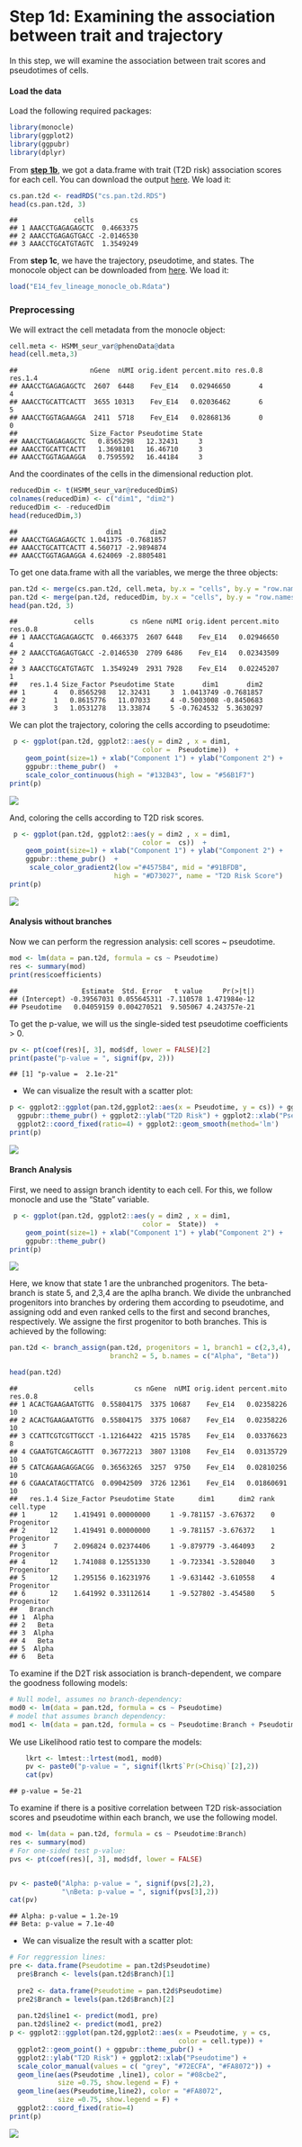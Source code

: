 Step 1d: Examining the association between trait and trajectory
================

In this step, we will examine the association between trait scores and
pseudotimes of cells.

#### Load the data

Load the following required packages:

``` r
library(monocle)
library(ggplot2)
library(ggpubr)
library(dplyr)
```

From [**step
1b**](https://github.com/ElkonLab/scGWAS/blob/master/vignettes/1d.md),
we got a data.frame with trait (T2D risk) association scores for each
cell. You can download the output
[here](https://github.com/ElkonLab/scGWAS/blob/master/data/rds/cs.pan.t2d.RDS).
We load it:

``` r
cs.pan.t2d <- readRDS("cs.pan.t2d.RDS")
head(cs.pan.t2d, 3)
```

    ##              cells         cs
    ## 1 AAACCTGAGAGAGCTC  0.4663375
    ## 2 AAACCTGAGAGTGACC -2.0146530
    ## 3 AAACCTGCATGTAGTC  1.3549249

From **step 1c**, we have the trajectory, pseudotime, and states. The
monocole object can be downloaded from
[here](https://figshare.com/articles/dataset/Monocle_Objects_-_V2_Dataset/6783554?backTo=/collections/Lineage_dynamics_of_murine_pancreatic_development_at_single-cell_resolution/4158458).
We load it:

``` r
load("E14_fev_lineage_monocle_ob.Rdata")
```

### Preprocessing

We will extract the cell metadata from the monocle object:

``` r
cell.meta <- HSMM_seur_var@phenoData@data
head(cell.meta,3)
```

    ##                  nGene  nUMI orig.ident percent.mito res.0.8 res.1.4
    ## AAACCTGAGAGAGCTC  2607  6448    Fev_E14   0.02946650       4       4
    ## AAACCTGCATTCACTT  3655 10313    Fev_E14   0.02036462       6       5
    ## AAACCTGGTAGAAGGA  2411  5718    Fev_E14   0.02868136       0       0
    ##                  Size_Factor Pseudotime State
    ## AAACCTGAGAGAGCTC   0.8565298   12.32431     3
    ## AAACCTGCATTCACTT   1.3698101   16.46710     3
    ## AAACCTGGTAGAAGGA   0.7595592   16.44184     3

And the coordinates of the cells in the dimensional reduction plot.

``` r
reducedDim <- t(HSMM_seur_var@reducedDimS)
colnames(reducedDim) <- c("dim1", "dim2")
reducedDim <- -reducedDim
head(reducedDim,3)
```

    ##                      dim1       dim2
    ## AAACCTGAGAGAGCTC 1.041375 -0.7681857
    ## AAACCTGCATTCACTT 4.560717 -2.9894874
    ## AAACCTGGTAGAAGGA 4.624069 -2.8805481

To get one data.frame with all the variables, we merge the three
objects:

``` r
pan.t2d <- merge(cs.pan.t2d, cell.meta, by.x = "cells", by.y = "row.names")
pan.t2d <- merge(pan.t2d, reducedDim, by.x = "cells", by.y = "row.names")
head(pan.t2d, 3)
```

    ##              cells         cs nGene nUMI orig.ident percent.mito res.0.8
    ## 1 AAACCTGAGAGAGCTC  0.4663375  2607 6448    Fev_E14   0.02946650       4
    ## 2 AAACCTGAGAGTGACC -2.0146530  2709 6486    Fev_E14   0.02343509       2
    ## 3 AAACCTGCATGTAGTC  1.3549249  2931 7928    Fev_E14   0.02245207       1
    ##   res.1.4 Size_Factor Pseudotime State       dim1       dim2
    ## 1       4   0.8565298   12.32431     3  1.0413749 -0.7681857
    ## 2       1   0.8615776   11.07033     4 -0.5003008 -0.8450683
    ## 3       3   1.0531278   13.33874     5 -0.7624532  5.3630297

We can plot the trajectory, coloring the cells according to pseudotime:

``` r
 p <- ggplot(pan.t2d, ggplot2::aes(y = dim2 , x = dim1,
                                 color =  Pseudotime))  +
    geom_point(size=1) + xlab("Component 1") + ylab("Component 2") +
    ggpubr::theme_pubr()  +
    scale_color_continuous(high = "#132B43", low = "#56B1F7") 
print(p)
```

![](https://github.com/ElkonLab/scGWAS/blob/master/data/pic/pseudotime.png)

And, coloring the cells according to T2D risk scores.

``` r
 p <- ggplot(pan.t2d, ggplot2::aes(y = dim2 , x = dim1,
                                 color =  cs))  +
    geom_point(size=1) + xlab("Component 1") + ylab("Component 2") +
    ggpubr::theme_pubr()  +
     scale_color_gradient2(low ="#4575B4", mid = "#91BFDB",
                          high = "#D73027", name = "T2D Risk Score")
print(p)
```

![](https://github.com/ElkonLab/scGWAS/blob/master/data/pic/risk.png)

#### Analysis without branches

Now we can perform the regression analysis: cell scores \~ pseudotime.

``` r
mod <- lm(data = pan.t2d, formula = cs ~ Pseudotime)
res <- summary(mod)
print(res$coefficients)
```

    ##                Estimate  Std. Error   t value     Pr(>|t|)
    ## (Intercept) -0.39567031 0.055645311 -7.110578 1.471984e-12
    ## Pseudotime   0.04059159 0.004270521  9.505067 4.243757e-21

To get the p-value, we will us the single-sided test pseudotime
coefficients &gt; 0.

``` r
pv <- pt(coef(res)[, 3], mod$df, lower = FALSE)[2]
print(paste("p-value = ", signif(pv, 2)))
```

    ## [1] "p-value =  2.1e-21"

-   We can visualize the result with a scatter plot:

``` r
p <- ggplot2::ggplot(pan.t2d,ggplot2::aes(x = Pseudotime, y = cs)) + ggplot2::geom_point() + 
  ggpubr::theme_pubr() + ggplot2::ylab("T2D Risk") + ggplot2::xlab("Pseudotime") + 
  ggplot2::coord_fixed(ratio=4) + ggplot2::geom_smooth(method='lm')
print(p)
```

![](https://github.com/ElkonLab/scGWAS/blob/master/data/pic/scatterplot.PNG)

#### Branch Analysis

First, we need to assign branch identity to each cell. For this, we
follow monocle and use the “State” variable.

``` r
 p <- ggplot(pan.t2d, ggplot2::aes(y = dim2 , x = dim1,
                                 color =  State))  +
    geom_point(size=1) + xlab("Component 1") + ylab("Component 2") +
    ggpubr::theme_pubr()
print(p)
```

![](https://github.com/ElkonLab/scGWAS/blob/master/data/pic/states.png)

Here, we know that state 1 are the unbranched progenitors. The
beta-branch is state 5, and 2,3,4 are the aplha branch. We divide the
unbranched progenitors into branches by ordering them according to
pseudotime, and assigning odd and even ranked cells to the first and
second branches, respectively. We assigne the first progenitor to both
branches. This is achieved by the following:

``` r
pan.t2d <- branch_assign(pan.t2d, progenitors = 1, branch1 = c(2,3,4), 
                         branch2 = 5, b.names = c("Alpha", "Beta"))

head(pan.t2d)
```

    ##              cells          cs nGene  nUMI orig.ident percent.mito res.0.8
    ## 1 ACACTGAAGAATGTTG  0.55804175  3375 10687    Fev_E14   0.02358226      10
    ## 2 ACACTGAAGAATGTTG  0.55804175  3375 10687    Fev_E14   0.02358226      10
    ## 3 CCATTCGTCGTTGCCT -1.12164422  4215 15785    Fev_E14   0.03376623       8
    ## 4 CGAATGTCAGCAGTTT  0.36772213  3807 13108    Fev_E14   0.03135729      10
    ## 5 CATCAGAAGAGGACGG  0.36563265  3257  9750    Fev_E14   0.02810256      10
    ## 6 CGAACATAGCTTATCG  0.09042509  3726 12361    Fev_E14   0.01860691      10
    ##   res.1.4 Size_Factor Pseudotime State      dim1      dim2 rank  cell.type
    ## 1      12    1.419491 0.00000000     1 -9.781157 -3.676372    0 Progenitor
    ## 2      12    1.419491 0.00000000     1 -9.781157 -3.676372    1 Progenitor
    ## 3       7    2.096824 0.02374406     1 -9.879779 -3.464093    2 Progenitor
    ## 4      12    1.741088 0.12551330     1 -9.723341 -3.528040    3 Progenitor
    ## 5      12    1.295156 0.16231976     1 -9.631442 -3.610558    4 Progenitor
    ## 6      12    1.641992 0.33112614     1 -9.527802 -3.454580    5 Progenitor
    ##   Branch
    ## 1  Alpha
    ## 2   Beta
    ## 3  Alpha
    ## 4   Beta
    ## 5  Alpha
    ## 6   Beta

To examine if the D2T risk association is branch-dependent, we compare
the goodness following models:

``` r
# Null model, assumes no branch-dependency:   
mod0 <- lm(data = pan.t2d, formula = cs ~ Pseudotime)
# model that assumes branch dependency: 
mod1 <- lm(data = pan.t2d, formula = cs ~ Pseudotime:Branch + Pseudotime)
```

We use Likelihood ratio test to compare the models:

``` r
    lkrt <- lmtest::lrtest(mod1, mod0)
    pv <- paste0("p-value = ", signif(lkrt$`Pr(>Chisq)`[2],2))
    cat(pv)
```

    ## p-value = 5e-21

To examine if there is a positive correlation between T2D
risk-association scores and pseudotime within each branch, we use the
following model.

``` r
mod <- lm(data = pan.t2d, formula = cs ~ Pseudotime:Branch)
res <- summary(mod)
# For one-sided test p-value:
pvs <- pt(coef(res)[, 3], mod$df, lower = FALSE)


pv <- paste0("Alpha: p-value = ", signif(pvs[2],2),
             "\nBeta: p-value = ", signif(pvs[3],2))
cat(pv)
```

    ## Alpha: p-value = 1.2e-19
    ## Beta: p-value = 7.1e-40

-   We can visualize the result with a scatter plot:

``` r
# For reggression lines:
pre <- data.frame(Pseudotime = pan.t2d$Pseudotime)
  pre$Branch <- levels(pan.t2d$Branch)[1]
  
  pre2 <- data.frame(Pseudotime = pan.t2d$Pseudotime)
  pre2$Branch = levels(pan.t2d$Branch)[2]
  
  pan.t2d$line1 <- predict(mod1, pre)
  pan.t2d$line2 <- predict(mod1, pre2)
p <- ggplot2::ggplot(pan.t2d,ggplot2::aes(x = Pseudotime, y = cs, 
                                          color = cell.type)) + 
  ggplot2::geom_point() + ggpubr::theme_pubr() + 
  ggplot2::ylab("T2D Risk") + ggplot2::xlab("Pseudotime") + 
  scale_color_manual(values = c( "grey", "#72ECFA", "#FA8072")) +
  geom_line(aes(Pseudotime ,line1), color = "#08cbe2",
            size =0.75, show.legend = F) +
  geom_line(aes(Pseudotime,line2), color = "#FA8072", 
            size =0.75, show.legend = F) +
  ggplot2::coord_fixed(ratio=4)
print(p)
```

![](https://github.com/ElkonLab/scGWAS/blob/master/data/pic/scatterplot_branch.png)
